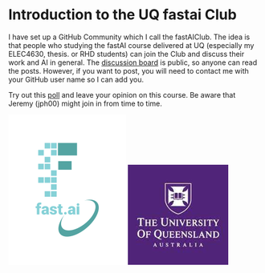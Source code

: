 # Introduction to the UQ fastai Club

I have set up a GitHub Community which I call the fastAIClub.  The idea is that people who studying the fastAI course delivered at UQ (especially my ELEC4630, thesis. or RHD students) can join the Club and discuss their work and AI in general.  The [discussion board](https://github.com/UQ-Lovell/fastaiClub/discussions) is public, so anyone can read the posts.  However, if you want to post, you will need to contact me with your GitHub user name so I can add you. 

Try out this [poll](https://github.com/UQ-Lovell/fastaiClub/discussions/3) and leave your opinion on this course.  Be aware that Jeremy (jph00) might join in from time to time.

![](/images/logo.png "fast.ai's logo")    ![](/images/UQ.jpg "UQ's logo")
